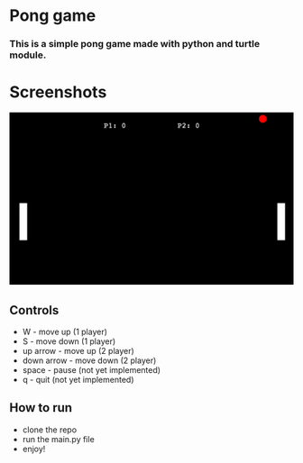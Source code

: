 # Pong game 

### This is a simple pong game made with python and turtle module.

# Screenshots
![screen_1.png](screen_1.png)

## Controls
- W - move up (1 player)
- S - move down (1 player)
- up arrow - move up (2 player)
- down arrow - move down (2 player)
- space - pause (not yet implemented)
- q - quit (not yet implemented)

## How to run

- clone the repo
- run the main.py file
- enjoy!

